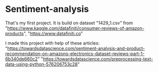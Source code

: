 # Sentiment-analysis

That's my first project. It is build on dataset "1429_1.csv" from "https://www.kaggle.com/datafiniti/consumer-reviews-of-amazon-products", "https://www.datafiniti.co"

I made this project with help of these articles:
"https://towardsdatascience.com/sentiment-analysis-and-product-recommendation-on-amazons-electronics-dataset-reviews-part-1-6b340de660c2"
"https://towardsdatascience.com/preprocessing-text-data-using-python-576206753c28"
